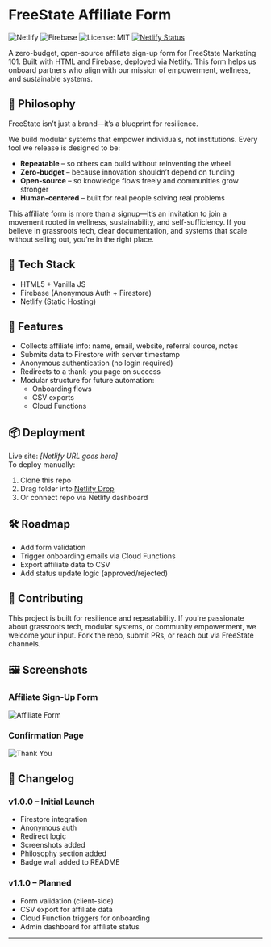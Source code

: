 # FreeState Affiliate Form

![Netlify](https://img.shields.io/badge/deployed-Netlify-brightgreen)
![Firebase](https://img.shields.io/badge/backend-Firebase-orange)
![License: MIT](https://img.shields.io/badge/license-MIT-blue)
[![Netlify Status](https://api.netlify.com/api/v1/badges/3e6e3e4e-6b2e-4b7f-9b8e-5c8b3e9e6c3f/deploy-status)](https://app.netlify.com/sites/freestate-affiliate-form/deploys)

A zero-budget, open-source affiliate sign-up form for FreeState Marketing 101. Built with HTML and Firebase, deployed via Netlify. This form helps us onboard partners who align with our mission of empowerment, wellness, and sustainable systems.

## 🧠 Philosophy

FreeState isn’t just a brand—it’s a blueprint for resilience.

We build modular systems that empower individuals, not institutions. Every tool we release is designed to be:
- **Repeatable** – so others can build without reinventing the wheel  
- **Zero-budget** – because innovation shouldn’t depend on funding  
- **Open-source** – so knowledge flows freely and communities grow stronger  
- **Human-centered** – built for real people solving real problems

This affiliate form is more than a signup—it’s an invitation to join a movement rooted in wellness, sustainability, and self-sufficiency. If you believe in grassroots tech, clear documentation, and systems that scale without selling out, you’re in the right place.


## 🔧 Tech Stack
- HTML5 + Vanilla JS
- Firebase (Anonymous Auth + Firestore)
- Netlify (Static Hosting)

## 🚀 Features

- Collects affiliate info: name, email, website, referral source, notes
- Submits data to Firestore with server timestamp
- Anonymous authentication (no login required)
- Redirects to a thank-you page on success
- Modular structure for future automation:
  - Onboarding flows
  - CSV exports
  - Cloud Functions


## 📦 Deployment
Live site: _[Netlify URL goes here]_  
To deploy manually:
1. Clone this repo
2. Drag folder into [Netlify Drop](https://app.netlify.com/drop)
3. Or connect repo via Netlify dashboard

## 🛠️ Roadmap
- Add form validation
- Trigger onboarding emails via Cloud Functions
- Export affiliate data to CSV
- Add status update logic (approved/rejected)

## 🤝 Contributing
This project is built for resilience and repeatability. If you're passionate about grassroots tech, modular systems, or community empowerment, we welcome your input. Fork the repo, submit PRs, or reach out via FreeState channels.

## 🖼️ Screenshots

### Affiliate Sign-Up Form
![Affiliate Form](screenshots/form.png)

### Confirmation Page
![Thank You](screenshots/thank_you.png)

## 📅 Changelog

### v1.0.0 – Initial Launch
- Firestore integration
- Anonymous auth
- Redirect logic
- Screenshots added
- Philosophy section added
- Badge wall added to README

### v1.1.0 – Planned
- Form validation (client-side)
- CSV export for affiliate data
- Cloud Function triggers for onboarding
- Admin dashboard for affiliate status


---

